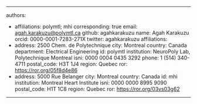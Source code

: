 ---
  authors:
  - affiliations: polymtl; mhi
    corresponding: true
    email: agah.karakuzu@polymtl.ca
    github: agahkarakuzu
    name: Agah Karakuzu
    orcid: 0000-0001-7283-271X
    twitter: agahkarakuzu
  affiliations:
  - address: 2500 Chem. de Polytechnique
    city: Montreal
    country: Canada
    department: Electrical Engineering
    id: polymtl
    institution: NeuroPoly Lab, Polytechnique Montreal
    isni: 0000 0004 0435 3292
    phone: 1 (514) 340-4711
    postal_code: H3T 1J4
    region: Quebec
    ror: https://ror.org/05f8d4e86
  - address: 5000 Rue Belanger
    city: Montreal
    country: Canada
    id: mhi
    institution: Montreal Heart Institute
    isni: 0000 0000 8995 9090
    postal_code: H1T 1C8
    region: Quebec
    ror: https://ror.org/03vs03g62
  ---